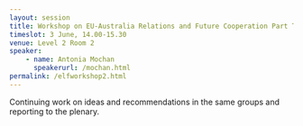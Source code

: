 ```yaml
---
layout: session
title: Workshop on EU-Australia Relations and Future Cooperation Part Two
timeslot: 3 June, 14.00-15.30
venue: Level 2 Room 2
speaker:
    - name: Antonia Mochan
      speakerurl: /mochan.html
permalink: /elfworkshop2.html
---
```


Continuing work on ideas and recommendations in the same groups and reporting to the plenary.
